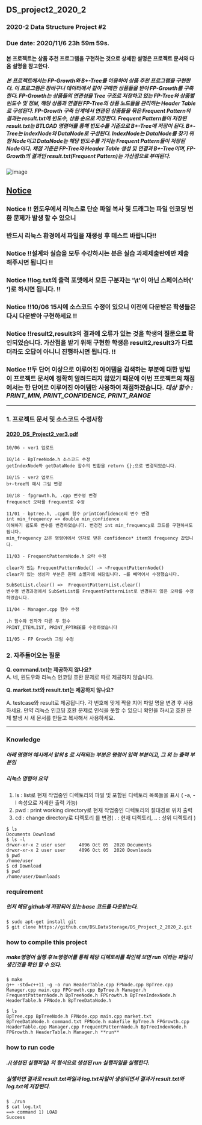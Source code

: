 ## DS_project2_2020_2
### 2020-2 Data Structure Project #2

### Due date: 2020/11/6 23h 59m 59s.

#### 본 프로젝트는 상품 추천 프로그램을 구현하는 것으로 상세한 설명은 프로젝트 문서와 다음 설명을 참고한다.
##### 본 프로젝트에서는 FP-Growth와 B+-Tree를 이용하여 상품 추천 프로그램을 구현한다. 이 프로그램은 장바구니 데이터에서 같이 구매한 상품들을 받아 FP-Growth를 구축한다. FP-Growth는 상품들의 연관성을 Tree 구조로 저장하고 있는 FP-Tree와 상품별 빈도수 및 정보, 해당 상품과 연결된 FP-Tree의 상품 노드들을 관리하는 Header Table로 구성된다. FP-Growth 구축 단계에서 연관된 상품들을 묶은 Frequent Pattern의 결과는 result.txt에 빈도수, 상품 순으로 저장한다. Frequent Pattern들이 저장된 result.txt는 BTLOAD 명령어를 통해 빈도수를 기준으로 B+-Tree에 저장이 된다. B+-Tree는 IndexNode와 DataNode로 구성된다. IndexNode는 DataNode를 찾기 위한 Node이고 DataNode는 해당 빈도수를 가지는 Frequent Pattern들이 저장된 Node이다. 채점 기준은 FP-Tree와 Header Table 생성 및 연결과 B+-Tree이며, FP-Growth의 결과인 result.txt(Frequent Pattern)는 가산점으로 부여된다.

![image](https://user-images.githubusercontent.com/50433145/98170719-d148cd80-1f31-11eb-8304-1d96c3092a46.png)

## <u>**Notice**</u>
### Notice !! 윈도우에서 리눅스로 단순 파일 복사 및 드래그는 파일 인코딩 변환 문제가 발생 할 수 있으니 
### 반드시 리눅스 환경에서 파일을 재생성 후 테스트 바랍니다!!
### Notice !!설계와 실습을 모두 수강하시는 분은 실습 과제제출란에만 제출 해주시면 됩니다 !!
### Notice !!log.txt의 출력 포맷에서 모든 구분자는 '\t'이 아닌 스페이스바(' ')로 하시면 됩니다. !!
### Notice !!10/06 15시에 소스코드 수정이 있으니 이전에 다운받은 학생들은 다시 다운받아 구현하세요 !!
### Notice !!result2,result3의 결과에 오류가 있는 것을 학생의 질문으로 확인되었습니다. 가산점을 받기 위해 구현한 학생은 result2,result3가 다르더라도 오답이 아니니 진행하시면 됩니다. !!
### Notice !!두 단어 이상으로 이루어진 아이템을 검색하는 부분에 대한 방법이 프로젝트 문서에 정확히 알려드리지 않았기 때문에 이번 프로젝트의 채점에서는 한 단어로 이루어진 아이템만 사용하여 채점하겠습니다. *대상 함수 : PRINT_MIN, PRINT_CONFIDENCE, PRINT_RANGE*
--------------------------




### 1. 프로젝트 문서 및 소스코드 수정사항

#### [2020_DS_Project2_ver3.pdf](https://github.com/DSLDataStorage/DS_Project_2_2020_2/files/5490630/2020_DS_Project2_ver3.pdf)

```
10/06 - ver1 업로드
```

```
10/14 - BpTreeNode.h 소스코드 수정
getIndexNode와 getDataNode 함수의 반환을 return {};으로 변경되었습니다.
```

```
10/15 - ver2 업로드
b+-tree의 예시 그림 변경
```

```
10/18 - fpgrowth.h, .cpp 변수명 변경
frequenct 오타를 frequent로 수정
```

```
11/01 - bptree.h, .cpp의 함수 printConfidence의 변수 변경
int min_frequency => double min_confidence
이해하기 쉽도록 변수를 변경하였습니다. 변경전 int min_frequency로 코드를 구현하셔도 됩니다.
min_frequency 값은 명령어에서 인자로 받은 confidence* item의 frequency 값입니다.
```

```
11/03 - FrequentPatternNode.h 오타 수정

clear가 있는 FrequentPatternNode() -> ~FrequentPatternNode()
clear가 있는 생성자 부분은 원래 소멸자에 해당됩니다. ~를 빼먹어서 수정했습니다.

SubSetList.clear() =>  FrequentPatternList.clear()
변수명 변경과정에서 SubSetList를 FrequentPatternList로 변경하지 않은 오타를 수정하였습니다.
```
```
11/04 - Manager.cpp 함수 수정

.h 함수와 인자가 다른 두 함수
PRINT_ITEMLIST, PRINT_FPTREE를 수정하였습니다
```
```
11/05 - FP Growth 그림 수정
```
### 2. 자주들어오는 질문 

**Q. command.txt는 제공하지 않나요?**  
A. 네, 윈도우와 리눅스 인코딩 호환 문제로 따로 제공하지 않습니다.  

**Q. market.txt와 result.txt는 제공하지 않나요?**

A. testcase와 result로 제공됩니다. 각 번호에 맞게 짝을 지어 파일 명을 변경 후 사용하세요.
만약 리눅스 인코딩 호환 문제로 인식을 못할 수 있으니 확인을 하시고 호환 문제 발생 시 새 문서를 만들고 복사해서 사용하세요.

--------------------------
### Knowledge 
##### 아래 명령어 예시에서 앞의 $ 로 시작되는 부분은 명령어 입력 부분이고, 그 외 는 출력 부분임
##### 리눅스 명령어 요약
1. ls  :  list로 현재 작업중인 디렉토리의 파일 및 포함된 디렉토리 목록들을 표시 ( -a, -l 속성으로 자세한 출력 가능)
2. pwd  :  print working directory로 현재 작업중인 디렉토리의 절대경로 위치 출력
3. cd  : change directory로 디렉토리 를 변경( . : 현재 디렉토리, .. : 상위 디렉토리 ) 
```
$ ls
Documents Download
$ ls -l
drwxr-xr-x 2 user user     4096 Oct 05  2020 Documents
drwxr-xr-x 2 user user     4096 Oct 05  2020 Downloads
$ pwd
/home/user
$ cd Download
$ pwd
/home/user/Downloads
```

### requirement
##### 먼저 해당 github에 저장되어 있는 base 코드를 다운받는다.
```
$ sudo apt-get install git
$ git clone https://github.com/DSLDataStorage/DS_Project_2_2020_2.git
```

### how to compile this project
##### make명령어 실행 후 ls명령어를 통해 해당 디렉토리를 확인해 보면 run 이라는 파일이 생긴것을 확인 할 수 있다. 
```
$ make
g++ -std=c++11 -g -o run HeaderTable.cpp FPNode.cpp BpTree.cpp Manager.cpp main.cpp FPGrowth.cpp BpTree.h Manager.h FrequentPatternNode.h BpTreeNode.h FPGrowth.h BpTreeIndexNode.h HeaderTable.h FPNode.h BpTreeDataNode.h

$ ls
BpTree.cpp BpTreeNode.h FPNode.cpp main.cpp market.txt BpTreeDataNode.h command.txt FPNode.h makefile BpTree.h FPGrowth.cpp HeaderTable.cpp Manager.cpp FrequentPatternNode.h BpTreeIndexNode.h FPGrowth.h HeaderTable.h Manager.h **run**
```
### how to run code
##### ./(생성된 실행파일) 의 형식으로 생성된 run 실행파일을 실행한다.
##### 실행하면 결과로 result.txt파일과 log.txt파일이 생성되면서 결과가 result.txt와 log.txt에 저장된다. 
```
$ ./run
$ cat log.txt
==> command 1) LOAD
Success
```
